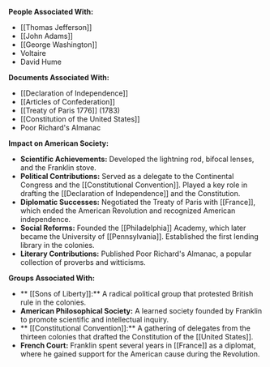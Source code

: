 
**People Associated With:**

* [[Thomas Jefferson]]
* [[John Adams]]
* [[George Washington]]
* Voltaire
* David Hume

**Documents Associated With:**

* [[Declaration of Independence]]
* [[Articles of Confederation]]
* [[Treaty of Paris 1776]] (1783)
* [[Constitution of the United States]]
* Poor Richard's Almanac

**Impact on American Society:**

* **Scientific Achievements:** Developed the lightning rod, bifocal lenses, and the Franklin stove.
* **Political Contributions:** Served as a delegate to the Continental Congress and the [[Constitutional Convention]]. Played a key role in drafting the [[Declaration of Independence]] and the Constitution.
* **Diplomatic Successes:** Negotiated the Treaty of Paris with [[France]], which ended the American Revolution and recognized American independence.
* **Social Reforms:** Founded the [[Philadelphia]] Academy, which later became the University of [[Pennsylvania]]. Established the first lending library in the colonies.
* **Literary Contributions:** Published Poor Richard's Almanac, a popular collection of proverbs and witticisms.

**Groups Associated With:**

* ** [[Sons of Liberty]]:** A radical political group that protested British rule in the colonies.
* **American Philosophical Society:** A learned society founded by Franklin to promote scientific and intellectual inquiry.
* ** [[Constitutional Convention]]:** A gathering of delegates from the thirteen colonies that drafted the Constitution of the [[United States]].
* **French Court:** Franklin spent several years in [[France]] as a diplomat, where he gained support for the American cause during the Revolution.